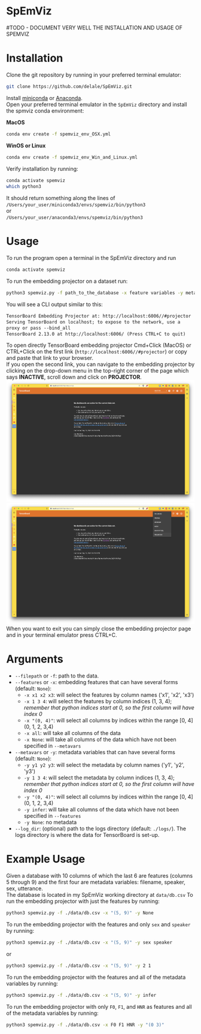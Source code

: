 # SpEmViz
#TODO - DOCUMENT VERY WELL THE INSTALLATION AND USAGE OF SPEMVIZ

# Installation
Clone the git repository by running in your preferred terminal emulator:
```sh
git clone https://github.com/delale/SpEmViz.git
```

Install [miniconda](https://docs.conda.io/projects/miniconda/en/latest/) or [Anaconda](https://www.anaconda.com/download).  
Open your preferred terminal emulator in the `SpEmViz` directory and install the spmviz conda environment:  
  
**MacOS**
```sh
conda env create -f spemviz_env_OSX.yml
```
  
**WinOS or Linux**
```sh
conda env create -f spemviz_env_Win_and_Linux.yml
```
  
Verify installation by running:
```sh
conda activate spemviz
which python3
```
It should return something along the lines of   
`/Users/your_user/miniconda3/envs/spemviz/bin/python3`  
or  
`/Users/your_user/anaconda3/envs/spemviz/bin/python3`

# Usage
To run the program open a terminal in the SpEmViz directory and run 
```sh
conda activate spemviz
```
To run the embedding projector on a dataset run:
```sh
python3 spemviz.py -f path_to_the_database -x feature variables -y metadata variables --log_dir path_to_logs_directory
```
You will see a CLI output similar to this:
```
TensorBoard Embedding Projector at: http://localhost:6006//#projector
Serving TensorBoard on localhost; to expose to the network, use a proxy or pass --bind_all
TensorBoard 2.13.0 at http://localhost:6006/ (Press CTRL+C to quit)
```
To open directly TensorBoard embedding projector Cmd+Click (MacOS) or CTRL+Click on the first link (`http://localhost:6006//#projector`) or copy and paste that link to your browser.  
If you open the second link, you can navigate to the embedding projector by clicking on the drop-down menu in the top-right corner of the page which says **INACTIVE**, scroll down and click on **PROJECTOR**.
![Alt text](<screenshots/Screenshot 2023-09-12 at 16.44.30.png>)
![Alt text](<screenshots/Screenshot 2023-09-12 at 16.44.51.png>)
When you want to exit you can simply close the embedding projector page and in your terminal emulator press CTRL+C.
# Arguments
- `--filepath` or `-f`: path to the data.
- `--features` or `-x`: embedding features that can have several forms (default: `None`):
  - `-x x1 x2 x3`: will select the features by column names ('x1', 'x2', 'x3')
  - `-x 1 3 4`: will select the features by column indices (1, 3, 4); *remember that python indices start at 0, so the first column will have index 0*
  - `-x "(0, 4)"`: will select all columns by indices within the range [0, 4] (0, 1, 2, 3,4)
  - `-x all`: will take all columns of the data
  - `-x None`: will take all columns of the data which have not been specified in `--metavars`
- `--metavars` or `-y`: metadata variables that can have several forms (default: `None`):
  - `-y y1 y2 y3`: will select the metadata by column names ('y1', 'y2', 'y3')
  - `-y 1 3 4`: will select the metadata by column indices (1, 3, 4); *remember that python indices start at 0, so the first column will have index 0*
  - `-y "(0, 4)"`: will select all columns by indices within the range [0, 4] (0, 1, 2, 3,4)
  - `-y infer`: will take all columns of the data which have not been specified in `--features`
  - `-y None`: no metadata
- `--log_dir`: (optional) path to the logs directory (default: `./logs/`). The logs directory is where the data for TensorBoard is set-up.

# Example Usage
Given a database with 10 columns of which the last 6 are features (columns 5 through 9) and the first four are metadata variables: filename, speaker, sex, utterance.  
The database is located in my SpEmViz working directory at `data/db.csv`
To run the embedding projector with just the features by running:
```sh
python3 spemviz.py -f ./data/db.csv -x "(5, 9)" -y None
```
To run the embedding projector with the features and only `sex` and `speaker` by running:
```sh
python3 spemviz.py -f ./data/db.csv -x "(5, 9)" -y sex speaker
```
or
```sh
python3 spemviz.py -f ./data/db.csv -x "(5, 9)" -y 2 1
```
To run the embedding projector with the features and all of the metadata variables by running:
```sh
python3 spemviz.py -f ./data/db.csv -x "(5, 9)" -y infer
```
To run the embedding projector with only `F0`, `F1`, and `HNR` as features and all of the metadata variables by running:
```sh
python3 spemviz.py -f ./data/db.csv -x F0 F1 HNR -y "(0 3)"
```